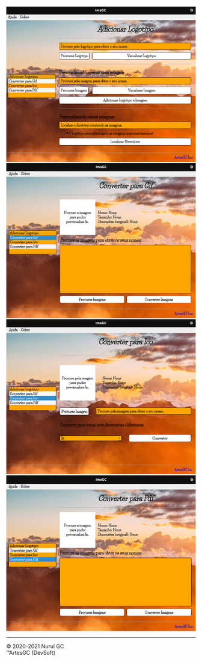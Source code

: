 ![add-logo](./demo/addlogo.png) \
![convert-gif](./demo/convgif.png) \
![convert-icon](./demo/convicon.png) \
![convert-pdf](./demo/convpdf.png)

---

&copy; 2020-2021 Nurul GC \
&trade;ArtesGC (DevSoft)
